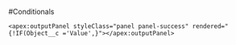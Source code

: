#Conditionals


```
<apex:outputPanel styleClass="panel panel-success" rendered="{!IF(Object__c ='Value',}"></apex:outputPanel>
```                
